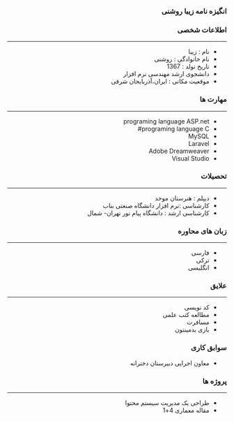<style type="text/css">
body{
 direction:rtl;
}
</style>

 ### انگیزه نامه زیبا روشنی

### اطلاعات شخصی

---
+ نام : زیبا
+ نام خانوادگی : روشنی
+ تاریخ تولد : 1367
+ دانشجوی ارشد مهندسی نرم افزار 
+ موقعیت مکانی : ایران،آذربایجان شرقی


### مهارت ها

---
* programing language ASP.net
* programing language C#
* MySQL
* Laravel
* Adobe Dreamweaver
* Visual Studio


### تحصیلات

---
+ دیپلم : هنرستان موحد
+ کارشناسی :نرم افزار دانشگاه صنعتی بناب 
+ کارشناسی ارشد : دانشگاه پیام نور تهران- شمال 

### زبان های محاوره

---
+ فارسی
+ ترکی
+ انگلیسی

### علایق

---
+ کد نویسی 
+ مطالعه کتب علمی
+ مسافرت
+ بازی بدمینتون

### سوابق کاری

+ معاون اجرایی دبیرستان دخترانه

### پروژه ها

---
+ طراحی یک مدیریت سیستم محتوا
+ مقاله معماری 4+1  

